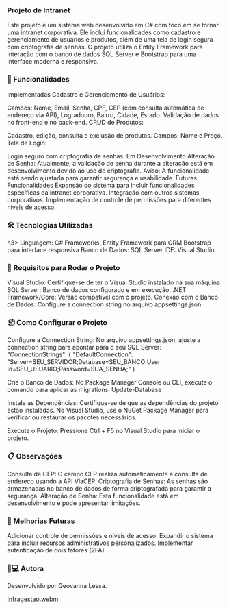 <h3>Projeto de Intranet</h3>
Este projeto é um sistema web desenvolvido em C# com foco em se tornar uma intranet corporativa. Ele inclui funcionalidades como cadastro e gerenciamento de usuários e produtos, além de uma tela de login segura com criptografia de senhas. O projeto utiliza o Entity Framework para interação com o banco de dados SQL Server e Bootstrap para uma interface moderna e responsiva.

<h3>🚀 Funcionalidades</h3>
Implementadas
Cadastro e Gerenciamento de Usuários:

Campos: Nome, Email, Senha, CPF, CEP (com consulta automática de endereço via API), Logradouro, Bairro, Cidade, Estado.
Validação de dados no front-end e no back-end.
CRUD de Produtos:

Cadastro, edição, consulta e exclusão de produtos.
Campos: Nome e Preço.
Tela de Login:

Login seguro com criptografia de senhas.
Em Desenvolvimento
Alteração de Senha:
Atualmente, a validação de senha durante a alteração está em desenvolvimento devido ao uso de criptografia.
Aviso: A funcionalidade está sendo ajustada para garantir segurança e usabilidade.
Futuras Funcionalidades
Expansão do sistema para incluir funcionalidades específicas da intranet corporativa.
Integração com outros sistemas corporativos.
Implementação de controle de permissões para diferentes níveis de acesso.

<h3>🛠️ Tecnologias Utilizadas</h3>h3>
Linguagem: C#
Frameworks:
Entity Framework para ORM
Bootstrap para interface responsiva
Banco de Dados: SQL Server
IDE: Visual Studio

<h3>🎯 Requisitos para Rodar o Projeto</h3>
Visual Studio: Certifique-se de ter o Visual Studio instalado na sua máquina.
SQL Server: Banco de dados configurado e em execução.
.NET Framework/Core: Versão compatível com o projeto.
Conexão com o Banco de Dados: Configure a connection string no arquivo appsettings.json.

<h3>📦 Como Configurar o Projeto</h3>
Configure a Connection String:
No arquivo appsettings.json, ajuste a connection string para apontar para o seu SQL Server:
"ConnectionStrings": {
  "DefaultConnection": "Server=SEU_SERVIDOR;Database=SEU_BANCO;User Id=SEU_USUARIO;Password=SUA_SENHA;"
}

Crie o Banco de Dados:
No Package Manager Console ou CLI, execute o comando para aplicar as migrations:
Update-Database

Instale as Dependências:
Certifique-se de que as dependências do projeto estão instaladas. No Visual Studio, use o NuGet Package Manager para verificar ou restaurar os pacotes necessários.

Execute o Projeto:
Pressione Ctrl + F5 no Visual Studio para iniciar o projeto.

<h3>📋 Observações</h3>
Consulta de CEP: O campo CEP realiza automaticamente a consulta de endereço usando a API ViaCEP.
Criptografia de Senhas: As senhas são armazenadas no banco de dados de forma criptografada para garantir a segurança.
Alteração de Senha: Esta funcionalidade está em desenvolvimento e pode apresentar limitações.

<h3>🌟 Melhorias Futuras</h3>
Adicionar controle de permissões e níveis de acesso.
Expandir o sistema para incluir recursos administrativos personalizados.
Implementar autenticação de dois fatores (2FA).

<h3>👧💻 Autora</h3>
Desenvolvido por Geovanna Lessa.

[Infragestao.webm](https://github.com/user-attachments/assets/a9a143d8-461d-44c6-95d8-82ab1d047a6d)
